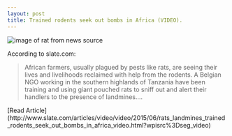 ```yaml
---
layout: post
title: Trained rodents seek out bombs in Africa (VIDEO).
---
```


![image of rat from news source](http://www.slate.com/content/dam/slate/articles/video/video/2015/06/rats_landmines_trained_rodents_seek_out_bombs_in_africa_video/tnc150604_bombrats_1280.jpg/_jcr_content/renditions/cq5dam.web.1280.1280.jpeg)

According to slate.com: 
<blockquote>African farmers, usually plagued by pests like rats, are seeing their lives and livelihoods reclaimed with help from the rodents. A Belgian NGO working in the southern highlands of Tanzania have been training and using giant pouched rats to sniff out and alert their handlers to the presence of landmines....
</blockquote>
[Read Article](http://www.slate.com/articles/video/video/2015/06/rats_landmines_trained_rodents_seek_out_bombs_in_africa_video.html?wpisrc%3Dseg_video)

